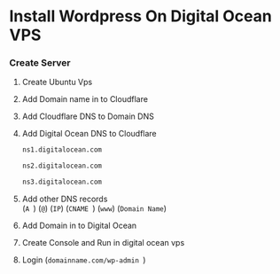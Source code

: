 

# Install Wordpress On Digital Ocean VPS
### Create Server


1. Create Ubuntu Vps

2. Add Domain name in to Cloudflare

3. Add Cloudflare DNS to Domain DNS

4. Add Digital Ocean DNS to Cloudflare

      ```sh
    ns1.digitalocean.com
    ```
      ```sh
    ns2.digitalocean.com
    ```
      ```sh
    ns3.digitalocean.com
    ```
    
5. Add other DNS records   
   (`A `)    (`@`)    (`IP`)
   (`CNAME `)    (`www`)    (`Domain Name`)
6. Add Domain in to Digital Ocean

7. Create Console and Run in digital ocean vps

8. Login (`domainname.com/wp-admin `)

 
